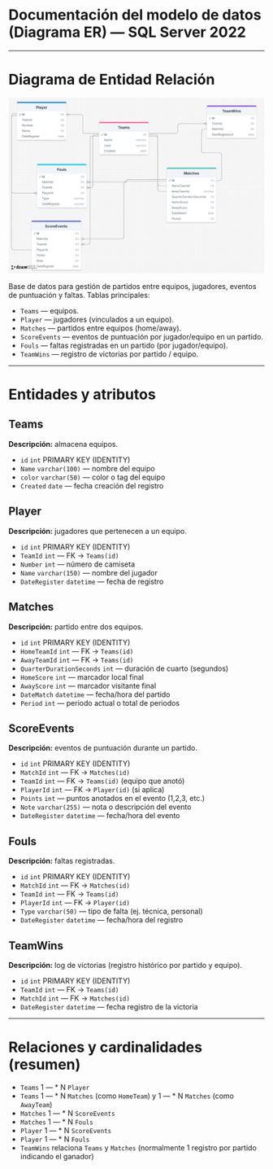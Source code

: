 # Documentación del modelo de datos (Diagrama ER) — SQL Server 2022

---

# Diagrama de Entidad Relación
![Imagen](DiagramaEntidadRelacion.png)



Base de datos para gestión de partidos entre equipos, jugadores, eventos de puntuación y faltas. Tablas principales:

- `Teams` — equipos.  
- `Player` — jugadores (vinculados a un equipo).  
- `Matches` — partidos entre equipos (home/away).  
- `ScoreEvents` — eventos de puntuación por jugador/equipo en un partido.  
- `Fouls` — faltas registradas en un partido (por jugador/equipo).  
- `TeamWins` — registro de victorias por partido / equipo.

---

# Entidades y atributos

## Teams
**Descripción:** almacena equipos.

- `id` `int` PRIMARY KEY (IDENTITY)  
- `Name` `varchar(100)` — nombre del equipo  
- `color` `varchar(50)` — color o tag del equipo  
- `Created` `date` — fecha creación del registro

## Player
**Descripción:** jugadores que pertenecen a un equipo.

- `id` `int` PRIMARY KEY (IDENTITY)  
- `TeamId` `int` — FK → `Teams(id)`  
- `Number` `int` — número de camiseta  
- `Name` `varchar(150)` — nombre del jugador  
- `DateRegister` `datetime` — fecha de registro

## Matches
**Descripción:** partido entre dos equipos.

- `id` `int` PRIMARY KEY (IDENTITY)  
- `HomeTeamId` `int` — FK → `Teams(id)`  
- `AwayTeamId` `int` — FK → `Teams(id)`  
- `QuarterDurationSeconds` `int` — duración de cuarto (segundos)  
- `HomeScore` `int` — marcador local final  
- `AwayScore` `int` — marcador visitante final  
- `DateMatch` `datetime` — fecha/hora del partido  
- `Period` `int` — periodo actual o total de periodos

## ScoreEvents
**Descripción:** eventos de puntuación durante un partido.

- `id` `int` PRIMARY KEY (IDENTITY)  
- `MatchId` `int` — FK → `Matches(id)`  
- `TeamId` `int` — FK → `Teams(id)` (equipo que anotó)  
- `PlayerId` `int` — FK → `Player(id)` (si aplica)  
- `Points` `int` — puntos anotados en el evento (1,2,3, etc.)  
- `Note` `varchar(255)` — nota o descripción del evento  
- `DateRegister` `datetime` — fecha/hora del evento

## Fouls
**Descripción:** faltas registradas.

- `id` `int` PRIMARY KEY (IDENTITY)  
- `MatchId` `int` — FK → `Matches(id)`  
- `TeamId` `int` — FK → `Teams(id)`  
- `PlayerId` `int` — FK → `Player(id)`  
- `Type` `varchar(50)` — tipo de falta (ej. técnica, personal)  
- `DateRegister` `datetime` — fecha/hora del registro

## TeamWins
**Descripción:** log de victorias (registro histórico por partido y equipo).

- `id` `int` PRIMARY KEY (IDENTITY)  
- `TeamId` `int` — FK → `Teams(id)`  
- `MatchId` `int` — FK → `Matches(id)`  
- `DateRegister` `datetime` — fecha registro de la victoria

---

# Relaciones y cardinalidades (resumen)
- `Teams` 1 — * N `Player`  
- `Teams` 1 — * N `Matches` (como `HomeTeam`) y 1 — * N `Matches` (como `AwayTeam`)  
- `Matches` 1 — * N `ScoreEvents`  
- `Matches` 1 — * N `Fouls`  
- `Player` 1 — * N `ScoreEvents`  
- `Player` 1 — * N `Fouls`  
- `TeamWins` relaciona `Teams` y `Matches` (normalmente 1 registro por partido indicando el ganador)